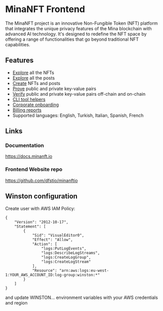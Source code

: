 # MinaNFT Frontend

The MinaNFT project is an innovative Non-Fungible Token (NFT) platform that integrates the unique privacy features of the Mina blockchain with advanced AI technology. It's designed to redefine the NFT space by offering a range of functionalities that go beyond traditional NFT capabilities.

## Features

- [Explore](https://minanft.io/explore) all the NFTs
- [Explore](https://minanft.io/posts) all the posts
- [Create](https://minanft.io/create) NFTs and posts
- [Prove](https://minanft.io/proofs) public and private key-value pairs
- [Verify](https://minanft.io/proofs) public and private key-value pairs off-chain and on-chain
- [CLI tool helpers](https://minanft.io/tools)
- [Corporate onboarding](https://minanft.io/corporate)
- [Billing reports](https://minanft.io/corporate/billing)
- Supported languages: English, Turkish, Italian, Spanish, French

## Links

### Documentation

https://docs.minanft.io

### Frontend Website repo

https://github.com/dfstio/minanftio

## Winston configuration

Create user with AWS IAM Policy:

```
{
    "Version": "2012-10-17",
    "Statement": [
        {
            "Sid": "VisualEditor0",
            "Effect": "Allow",
            "Action": [
                "logs:PutLogEvents",
                "logs:DescribeLogStreams",
                "logs:CreateLogGroup",
                "logs:CreateLogStream"
            ],
            "Resource": "arn:aws:logs:eu-west-1:YOUR_AWS_ACCOUNT_ID:log-group:winston:*"
        }
    ]
}
```

and update WINSTON... environment variables with your AWS credentials and region
